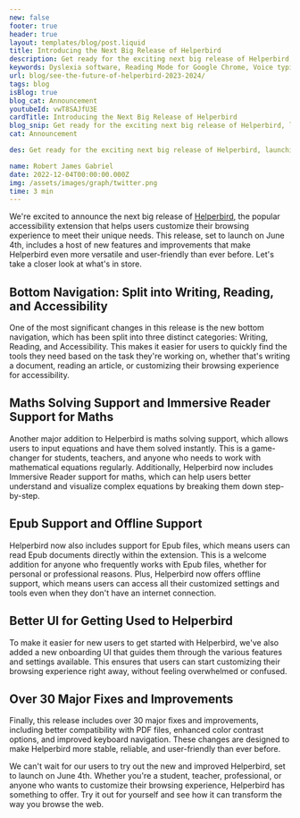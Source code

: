 ```yaml
---
new: false
footer: true
header: true
layout: templates/blog/post.liquid
title: Introducing the Next Big Release of Helperbird
description: Get ready for the exciting next big release of Helperbird, launching on June 4th! Discover the host of new features and improvements, including split bottom navigation for Writing, Reading, and Accessibility, maths solving support, Epub support, offline functionality, a new user-friendly onboarding UI, over 30 major fixes and improvements, and full feature compatibility with PDFs. Experience the transformative power of Helperbird in revolutionizing your web browsing experience.
keywords: Dyslexia software, Reading Mode for Google Chrome, Voice typing for Chrome, Text to speech for Chrome, text reader, Immersive Reader, dyslexia fonts, accessibility software, Helperbird for Edge, Helperbird for Firefox, Helperbird for Chrome, Opendyslexic for Chrome, OpenDyslexic
url: blog/see-the-future-of-helperbird-2023-2024/
tags: blog
isBlog: true
blog_cat: Announcement
youtubeId: vwT8SAJfU3E
cardTitle: Introducing the Next Big Release of Helperbird
blog_snip: Get ready for the exciting next big release of Helperbird, launching on June 4th! Discover the host of new features and improvements, including split bottom navigation for Writing, Reading, and Accessibility, maths solving support, Epub support, offline functionality, a new user-friendly onboarding UI, over 30 major fixes and improvements, and full feature compatibility with PDFs. Experience the transformative power of Helperbird in revolutionizing your web browsing experience.
cat: Announcement

des: Get ready for the exciting next big release of Helperbird, launching on June 4th! Discover the host of new features and improvements, including split bottom navigation for Writing, Reading, and Accessibility, maths solving support, Epub support, offline functionality, a new user-friendly onboarding UI, over 30 major fixes and improvements, and full feature compatibility with PDFs. Experience the transformative power of Helperbird in revolutionizing your web browsing experience.

name: Robert James Gabriel
date: 2022-12-04T00:00:00.000Z
img: /assets/images/graph/twitter.png
time: 3 min
---
```



We're excited to announce the next big release of [Helperbird](https://www.helperbird.com/), the popular accessibility extension that helps users customize their browsing experience to meet their unique needs. This release, set to launch on June 4th, includes a host of new features and improvements that make Helperbird even more versatile and user-friendly than ever before. Let's take a closer look at what's in store.

## Bottom Navigation: Split into Writing, Reading, and Accessibility

One of the most significant changes in this release is the new bottom navigation, which has been split into three distinct categories: Writing, Reading, and Accessibility. This makes it easier for users to quickly find the tools they need based on the task they're working on, whether that's writing a document, reading an article, or customizing their browsing experience for accessibility.

## Maths Solving Support and Immersive Reader Support for Maths

Another major addition to Helperbird is maths solving support, which allows users to input equations and have them solved instantly. This is a game-changer for students, teachers, and anyone who needs to work with mathematical equations regularly. Additionally, Helperbird now includes Immersive Reader support for maths, which can help users better understand and visualize complex equations by breaking them down step-by-step.

## Epub Support and Offline Support

Helperbird now also includes support for Epub files, which means users can read Epub documents directly within the extension. This is a welcome addition for anyone who frequently works with Epub files, whether for personal or professional reasons. Plus, Helperbird now offers offline support, which means users can access all their customized settings and tools even when they don't have an internet connection.

## Better UI for Getting Used to Helperbird

To make it easier for new users to get started with Helperbird, we've also added a new onboarding UI that guides them through the various features and settings available. This ensures that users can start customizing their browsing experience right away, without feeling overwhelmed or confused.

## Over 30 Major Fixes and Improvements

Finally, this release includes over 30 major fixes and improvements, including better compatibility with PDF files, enhanced color contrast options, and improved keyboard navigation. These changes are designed to make Helperbird more stable, reliable, and user-friendly than ever before.

We can't wait for our users to try out the new and improved Helperbird, set to launch on June 4th. Whether you're a student, teacher, professional, or anyone who wants to customize their browsing experience, Helperbird has something to offer. Try it out for yourself and see how it can transform the way you browse the web.
